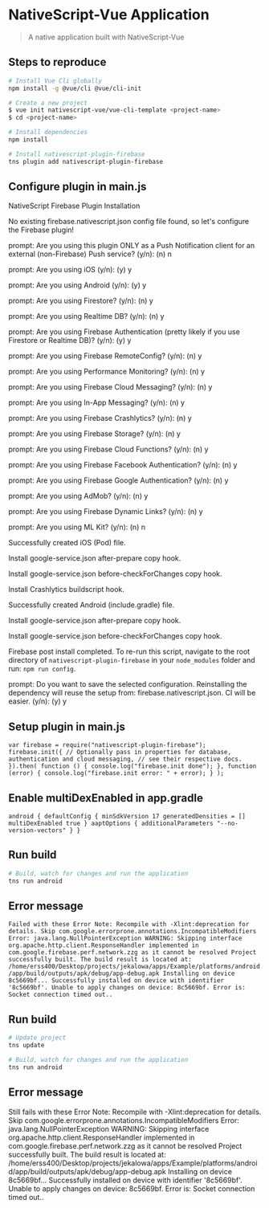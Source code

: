 # NativeScript-Vue Application

> A native application built with NativeScript-Vue

## Steps to reproduce

``` bash
# Install Vue Cli globally
npm install -g @vue/cli @vue/cli-init

# Create a new project
$ vue init nativescript-vue/vue-cli-template <project-name>
$ cd <project-name>

# Install dependencies
npm install

# Install nativescript-plugin-firebase
tns plugin add nativescript-plugin-firebase
```

## Configure plugin in main.js

NativeScript Firebase Plugin Installation

No existing firebase.nativescript.json config file found, so let's configure the Firebase plugin!

prompt: Are you using this plugin ONLY as a Push Notification client for an external (non-Firebase) Push service? (y/n):  (n) n

prompt: Are you using iOS (y/n):  (y) y

prompt: Are you using Android (y/n):  (y) y

prompt: Are you using Firestore? (y/n):  (n) y

prompt: Are you using Realtime DB? (y/n):  (n) y

prompt: Are you using Firebase Authentication (pretty likely if you use Firestore or Realtime DB)? (y/n):  (y) y

prompt: Are you using Firebase RemoteConfig? (y/n):  (n) y

prompt: Are you using Performance Monitoring? (y/n):  (n) y

prompt: Are you using Firebase Cloud Messaging? (y/n):  (n) y

prompt: Are you using In-App Messaging? (y/n):  (n) y

prompt: Are you using Firebase Crashlytics? (y/n):  (n) y

prompt: Are you using Firebase Storage? (y/n):  (n) y

prompt: Are you using Firebase Cloud Functions? (y/n):  (n) y

prompt: Are you using Firebase Facebook Authentication? (y/n):  (n) y

prompt: Are you using Firebase Google Authentication? (y/n):  (n) y

prompt: Are you using AdMob? (y/n):  (n) y

prompt: Are you using Firebase Dynamic Links? (y/n):  (n) y

prompt: Are you using ML Kit? (y/n):  (n) n

Successfully created iOS (Pod) file.

Install google-service.json after-prepare copy hook.

Install google-service.json before-checkForChanges copy hook.

Install Crashlytics buildscript hook.

Successfully created Android (include.gradle) file.

Install google-service.json after-prepare copy hook.

Install google-service.json before-checkForChanges copy hook.

Firebase post install completed. To re-run this script, navigate to the root directory of `nativescript-plugin-firebase` in your `node_modules` folder and run: `npm run config`.

prompt: Do you want to save the selected configuration. Reinstalling the dependency will reuse the setup from: firebase.nativescript.json. CI will be easier. (y/n):  (y) y

## Setup plugin in main.js

`var firebase = require("nativescript-plugin-firebase");
`
`firebase.init({
  // Optionally pass in properties for database, authentication and cloud messaging,
  // see their respective docs.
}).then(
    function () {
      console.log("firebase.init done");
    },
    function (error) {
      console.log("firebase.init error: " + error);
    }
);`

## Enable multiDexEnabled in app.gradle

`android {
  defaultConfig {
    minSdkVersion 17
    generatedDensities = []
    multiDexEnabled true
  }
  aaptOptions {
    additionalParameters "--no-version-vectors"
  }
}`

## Run build

``` bash
# Build, watch for changes and run the application
tns run android
```
## Error message

`Failed with these Error
Note: Recompile with -Xlint:deprecation for details.
Skip com.google.errorprone.annotations.IncompatibleModifiers
        Error: java.lang.NullPointerException
WARNING: Skipping interface org.apache.http.client.ResponseHandler implemented in com.google.firebase.perf.network.zzg as it cannot be resolved
Project successfully built.
The build result is located at: /home/erss400/Desktop/projects/jekalowa/apps/Example/platforms/android/app/build/outputs/apk/debug/app-debug.apk
Installing on device 8c5669bf...
Successfully installed on device with identifier '8c5669bf'.
Unable to apply changes on device: 8c5669bf. Error is: Socket connection timed out..
`
## Run build

``` bash
# Update project
tns update

# Build, watch for changes and run the application
tns run android
```

## Error message

Still fails with these Error
Note: Recompile with -Xlint:deprecation for details.
Skip com.google.errorprone.annotations.IncompatibleModifiers
        Error: java.lang.NullPointerException
WARNING: Skipping interface org.apache.http.client.ResponseHandler implemented in com.google.firebase.perf.network.zzg as it cannot be resolved
Project successfully built.
The build result is located at: /home/erss400/Desktop/projects/jekalowa/apps/Example/platforms/android/app/build/outputs/apk/debug/app-debug.apk
Installing on device 8c5669bf...
Successfully installed on device with identifier '8c5669bf'.
Unable to apply changes on device: 8c5669bf. Error is: Socket connection timed out..
